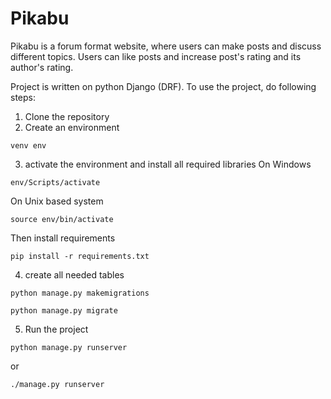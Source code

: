 # Pikabu

Pikabu is a forum format website, where users can make posts and discuss different topics. Users can like posts and increase post's rating and its author's rating.

Project is written on python Django (DRF). 
To use the project, do following steps:
1. Clone the repository
2. Create an environment
```
venv env
```
3. activate the environment and install all required libraries
On Windows
```
env/Scripts/activate
```
On Unix based system
```
source env/bin/activate
```
Then install requirements
```
pip install -r requirements.txt
```
4. create all needed tables

```
python manage.py makemigrations
```

```
python manage.py migrate
```

5. Run the project
```
python manage.py runserver
```
or 
```
./manage.py runserver
```
